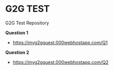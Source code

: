 # G2G TEST
G2G Test Repository

**Question 1**
- https://myg2gquest.000webhostapp.com/Q1


**Question 2**
- https://myg2gquest.000webhostapp.com/Q2
